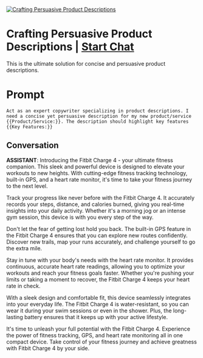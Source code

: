 
[![ Crafting Persuasive Product Descriptions](https://flow-prompt-covers.s3.us-west-1.amazonaws.com/icon/abstract/abs_3.png)](https://gptcall.net/chat.html?data=%7B%22contact%22%3A%7B%22id%22%3A%22aLMzr82dG3LK_dXa-Brn_%22%2C%22flow%22%3Atrue%7D%7D)
#  Crafting Persuasive Product Descriptions | [Start Chat](https://gptcall.net/chat.html?data=%7B%22contact%22%3A%7B%22id%22%3A%22aLMzr82dG3LK_dXa-Brn_%22%2C%22flow%22%3Atrue%7D%7D)
This is the ultimate solution for concise and persuasive product descriptions. 

# Prompt

```
Act as an expert copywriter specializing in product descriptions. I need a concise yet persuasive description for my new product/service {{Product/Service:}}. The description should highlight key features {{Key Features:}}
```

## Conversation

**ASSISTANT**: Introducing the Fitbit Charge 4 - your ultimate fitness companion. This sleek and powerful device is designed to elevate your workouts to new heights. With cutting-edge fitness tracking technology, built-in GPS, and a heart rate monitor, it's time to take your fitness journey to the next level.



Track your progress like never before with the Fitbit Charge 4. It accurately records your steps, distance, and calories burned, giving you real-time insights into your daily activity. Whether it's a morning jog or an intense gym session, this device is with you every step of the way.



Don't let the fear of getting lost hold you back. The built-in GPS feature in the Fitbit Charge 4 ensures that you can explore new routes confidently. Discover new trails, map your runs accurately, and challenge yourself to go the extra mile.



Stay in tune with your body's needs with the heart rate monitor. It provides continuous, accurate heart rate readings, allowing you to optimize your workouts and reach your fitness goals faster. Whether you're pushing your limits or taking a moment to recover, the Fitbit Charge 4 keeps your heart rate in check.



With a sleek design and comfortable fit, this device seamlessly integrates into your everyday life. The Fitbit Charge 4 is water-resistant, so you can wear it during your swim sessions or even in the shower. Plus, the long-lasting battery ensures that it keeps up with your active lifestyle.



It's time to unleash your full potential with the Fitbit Charge 4. Experience the power of fitness tracking, GPS, and heart rate monitoring all in one compact device. Take control of your fitness journey and achieve greatness with Fitbit Charge 4 by your side.


